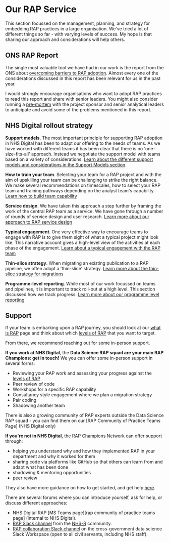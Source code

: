 # Our RAP Service

This section focussed on the management, planning, and strategy for embedding RAP practices in a large organisation. We've tried a lot of different things so far - with varying levels of success. My hope is that sharing our approach and considerations will help others.

## ONS RAP Report

The single most valuable tool we have had in our work is the report from the ONS about
[overcoming barriers to RAP adoption](https://osr.statisticsauthority.gov.uk/publication/reproducible-analytical-pipelines-overcoming-barriers-to-adoption/). Almost every one of the considerations discussed in this report has been relevant for us in the past year.

I would strongly encourage organisations who want to adopt RAP practices to read this report and share with senior leaders. You might also consider running a [pre-mortem](https://www.atlassian.com/team-playbook/plays/pre-mortem) with the project sponsor and senior analytical leaders to anticipate and avoid some of the problems mentioned in this report.

## NHS Digital rollout strategy

**Support models**. The most important principle for supporting RAP adoption in NHS Digital has been to adapt our offering to the needs of teams. As we have worked with different teams it has been clear that there is no 'one-size-fits-all' approach. Instead we negotiate the support model with teams based on a variety of considerations. [Learn about the different support models and considerations in the Support Models section][1].

**How to train your team**. Selecting your team for a RAP project and with the aim of upskilling your team can be challenging to strike the right balance. We make several recommendations on timescales, how to select your RAP team and training pathways depending on the analyst team's capability. [Learn how to build team capability][8]

**Service design**. We have taken this approach a step further by framing the work of the central RAP team as a service. We have gone through a number of rounds of service design and user research. [Learn more about our approach to RAP service design][2]

**Typical engagement**. One very effective way to encourage teams to engage with RAP is to give them sight of what a typical project might look like. This narrative account gives a high-level view of the activities at each phase of the engagement. [Learn about a typical engagement with the RAP team][3]

**Thin-slice strategy**. When migrating an existing publication to a RAP pipeline, we often adopt a 'thin-slice' strategy. [Learn more about the thin-slice strategy for migrations][4]

**Programme-level reporting**. While most of our work focussed on teams and pipelines, it is important to track roll-out at a high level. This section discussed how we track progress. [Learn more about our programme level reporting][5]

## Support

If your team is embarking upon a RAP journey, you should look at our [what is RAP][6] page and think about which [levels of RAP][7] that you want to target.

From there, we recommend reaching out for some in-person support.

**If you work at NHS Digital**, the **Data Science RAP squad are your main RAP Champions: get in touch!** We you can offer some in-person support in several forms:

- Reviewing your RAP work and assessing your progress against the [levels of RAP][7]
- Peer review of code
- Workshops for a specific RAP capability
- Consultancy style engagement where we plan a migration strategy
- Pair coding
- Shadowing another team

There is also a growing community of RAP experts outside the Data Science RAP squad - you can find them on our [RAP Community of Practice Teams Page] (NHS Digital only)

**If you're not in NHS Digital**, the [RAP Champions Network](https://analysisfunction.civilservice.gov.uk/support/reproducible-analytical-pipelines/reproducible-analytical-pipeline-rap-champions) can offer support through:

- helping you understand why and how they implemented RAP in your department and why it worked for them
- sharing code via platforms like GitHub so that others can learn from and adapt what has been done
- shadowing & mentoring opportunities
- peer review

They also have more guidance on how to get started, and get help [here](https://dataingovernment.blog.gov.uk/2022/08/08/mentoring-a-successful-rap-project/).

There are several forums where you can introduce yourself, ask for help, or discuss different approaches:

- NHS Digital RAP [MS Teams page][rap community of practice teams page] (internal to NHS Digital).
- [RAP Slack channel](https://nhsrcommunity.slack.com/archives/C03N1GXHEH0) from the [NHS-R](https://nhsrcommunity.com/) community.
- [RAP collaboration Slack channel](https://govdatascience.slack.com/archives/C6H22U3H9) on the cross-government data science Slack Workspace (open to all civil servants, including NHS staff).

[1]: ./support-models.md
[2]: ./service-design-and-user-research.md
[3]: ./typical-engagement-flow.md
[4]: ./thin-slice-strategy.md
[5]: ./programme-level-reporting.md
[6]: ../what_is_RAP/README.md
[7]: ../what_is_RAP/levels_of_RAP.md
[8]: ./building_team_capability.md
